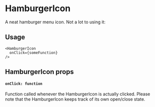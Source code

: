 # HamburgerIcon

A neat hamburger menu icon. Not a lot to using it:

## Usage
```
<HamburgerIcon
  onClick={someFunction}
/>
```

## HamburgerIcon props
#### `onClick: function`
Function called whenever the HamburgerIcon is actually clicked. Please note that
the HamburgerIcon keeps track of its own open/close state.
